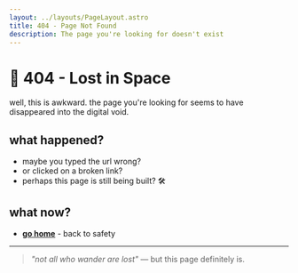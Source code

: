 ```yaml
---
layout: ../layouts/PageLayout.astro
title: 404 - Page Not Found
description: The page you're looking for doesn't exist
---
```


# 🚀 404 - Lost in Space

well, this is awkward. the page you're looking for seems to have disappeared into the digital void.

## what happened?

- maybe you typed the url wrong?
- or clicked on a broken link?
- perhaps this page is still being built? 🛠️

## what now?

- **[go home](/)** - back to safety

---

> _"not all who wander are lost"_ — but this page definitely is.
